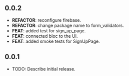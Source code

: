 ## 0.0.2

 - **REFACTOR**: reconfigure firebase.
 - **REFACTOR**: change package name to form_validators.
 - **FEAT**: added test for sign_up_page.
 - **FEAT**: connected bloc to the UI.
 - **FEAT**: added smoke tests for SignUpPage.

## 0.0.1

* TODO: Describe initial release.
